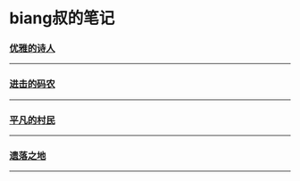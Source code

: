 biang叔的笔记
=============

### [优雅的诗人](art/index)

---

### [进击的码农](development/index)

---

### [平凡的村民](live/index)

---

### [遗落之地](mixed/index)

---
